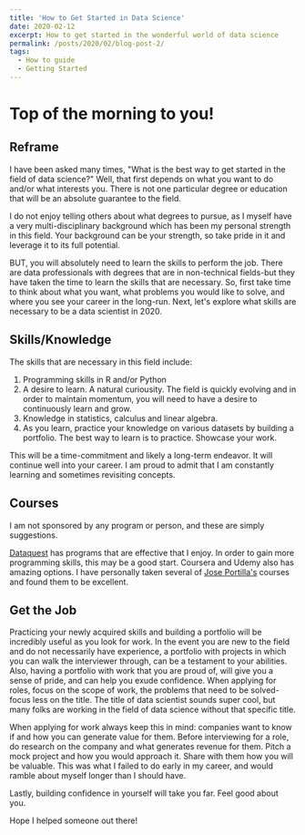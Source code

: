 ```yaml
---
title: 'How to Get Started in Data Science'
date: 2020-02-12
excerpt: How to get started in the wonderful world of data science
permalink: /posts/2020/02/blog-post-2/
tags:
  - How to guide
  - Getting Started
---
```

Top of the morning to you!
=======

## Reframe 

I have been asked many times, "What is the best way to get started in the field of data science?" Well, that first depends on what you want to do and/or what interests you. There is not one particular degree or education that will be an absolute guarantee to the field. 

I do not enjoy telling others about what degrees to pursue, as I myself have a very multi-disciplinary background which has been my personal strength in this field. Your background can be your strength, so take pride in it and leverage it to its full potential. 

BUT, you will absolutely need to learn the skills to perform the job. There are data professionals with degrees that are in non-technical fields-but they have taken the time to learn the skills that are necessary. So, first take time to think about what you want, what problems you would like to solve, and where you see your career in the long-run. Next, let's explore what skills are necessary to be a data scientist in 2020. 

## Skills/Knowledge

The skills that are necessary in this field include:

1. Programming skills in R and/or Python 
2. A desire to learn. A natural curiousity. The field is quickly evolving and in order to maintain momentum, you will need to have a desire to continuously learn and grow. 
3. Knowledge in statistics, calculus and linear algebra. 
4. As you learn, practice your knowledge on various datasets by building a portfolio. The best way to learn is to practice. Showcase your work. 

This will be a time-commitment and likely a long-term endeavor. It will continue well into your career. I am proud to admit that I am constantly learning and sometimes revisiting concepts. 

## Courses

I am not sponsored by any program or person, and these are simply suggestions. 

[Dataquest](https://www.dataquest.io/) has programs that are effective that I enjoy. In order to gain more programming skills, this may be a good start. Coursera and Udemy also has amazing options. I have personally taken several of [Jose Portilla's](https://www.udemy.com/user/joseportilla/) courses and found them to be excellent. 

## Get the Job

Practicing your newly acquired skills and building a portfolio will be incredibly useful as you look for work. In the event you are new to the field and do not necessarily have experience, a portfolio with projects in which you can walk the interviewer through, can be a testament to your abilities. Also, having a portfolio with work that you are proud of, will give you a sense of pride, and can help you exude confidence. When applying for roles, focus on the scope of work, the problems that need to be solved-focus less on the title. The title of data scientist sounds super cool, but many folks are working in the field of data science without that specific title. 

When applying for work always keep this in mind: companies want to know if and how you can generate value for them. Before interviewing for a role, do research on the company and what generates revenue for them. Pitch a mock project and how you would approach it. Share with them how you will be valuable. This was what I failed to do early in my career, and would ramble about myself longer than I should have. 

Lastly, building confidence in yourself will take you far. Feel good about you. 

Hope I helped someone out there!


